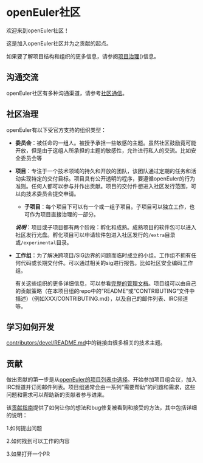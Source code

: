 # openEuler社区

欢迎来到openEuler社区！

这是加入openEuler社区并为之贡献的起点。

如果要了解项目结构和组织的更多信息，请参阅[项目治理](governance.md)()信息。



## 沟通交流


openEuler社区有多种沟通渠道，请参考[社区通信](/../communication)。



## 社区治理


openEuler有以下受官方支持的组织类型：

+ **委员会**：被任命的一组人。被授予承担一些敏感的主题。虽然社区鼓励竟可能开放，但是由于这组人所承担的主题的敏感性，允许进行私人的交流。比如安全委员会等

+ **项目**：专注于一个技术领域的持久和开放的团队，该团队通过定期的任务和活动实现特定的交付目标。项目具有公开透明的程序，要遵循openEuler的行为准则。任何人都可以参与并作出贡献。项目的交付件想进入社区发行范围，可以向技术委员会提交申请。

  + **子项目**：每个项目下可以有一个或一组子项目。子项目可以独立工作，也可作为项目直接治理的一部分。

  ***说明***：项目或子项目都有两个阶段：孵化和成熟。成熟项目的软件包可以进入社区发行光盘。孵化项目可以申请软件包进入社区发行的`/extra`目录或`/experimental`目录。

+ **工作组**：为了解决跨项目/SIG边界的问题而临时成立的小组。工作组不拥有任何代码或长期交付件。可以通过相关的sig进行报告。比如社区安全编码工作组。

  有关这些组织的更多详细信息，可以参看[完整的管理文档](/technical-committee/governance.md)。项目组可以由自己的贡献策略（在本项目组的repo中的”README“或”CONTRIBUTING“文件中描述）（例如XXX/CONTRIBUTING.md），以及自己的邮件列表、IRC频道等。




## 学习如何开发

[contributors/devel/README.md](contributors/devel/README.md)中的链接由很多相关的技术主题。



## 贡献


做出贡献的第一步是从[openEuler的项目列表中选择](Prj&SIG-list.md)。开始参加项目组会议，加入IRC频道并订阅邮件列表。项目组通常会由一系列“需要帮助”的问题和需求，这些问题和需求可以帮助新的贡献者参与进来。

该[贡献指南](/guide/README.md)提供了如何让你的想法和bug修复被看到和接受的方法，其中包括详细的说明：

1.如何提出问题

2.如何找到可以工作的内容

3.如果打开一个PR

